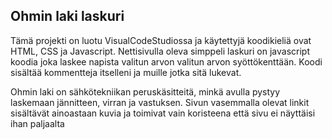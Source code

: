 ## Ohmin laki laskuri
Tämä projekti on luotu VisualCodeStudiossa ja käytettyjä koodikieliä ovat HTML, CSS ja Javascript. 
Nettisivulla oleva simppeli laskuri on javascript koodia joka laskee napista valitun arvon valitun arvon syöttökenttään. 
Koodi sisältää kommentteja itselleni ja muille jotka sitä lukevat.

Ohmin laki on sähkötekniikan peruskäsitteitä, minkä avulla pystyy laskemaan jännitteen, virran ja vastuksen.
Sivun vasemmalla olevat linkit sisältävät ainoastaan kuvia ja toimivat vain koristeena että sivu ei näyttäisi ihan paljaalta

